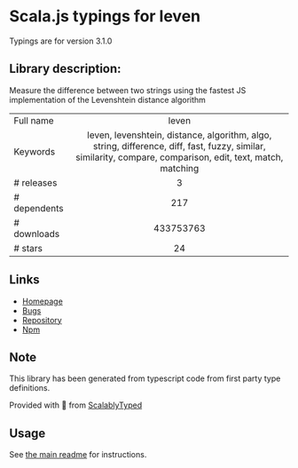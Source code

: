 
# Scala.js typings for leven

Typings are for version 3.1.0

## Library description:
Measure the difference between two strings using the fastest JS implementation of the Levenshtein distance algorithm

|                    |                 |
| ------------------ | :-------------: |
| Full name          | leven |
| Keywords           | leven, levenshtein, distance, algorithm, algo, string, difference, diff, fast, fuzzy, similar, similarity, compare, comparison, edit, text, match, matching |
| # releases         | 3 |
| # dependents       | 217 |
| # downloads        | 433753763 |
| # stars            | 24 |

## Links
- [Homepage](https://github.com/sindresorhus/leven#readme)
- [Bugs](https://github.com/sindresorhus/leven/issues)
- [Repository](https://github.com/sindresorhus/leven)
- [Npm](https://www.npmjs.com/package/leven)
    


## Note
This library has been generated from typescript code from first party type definitions.

Provided with :purple_heart: from [ScalablyTyped](https://github.com/oyvindberg/ScalablyTyped)

## Usage
See [the main readme](../../readme.md) for instructions.


